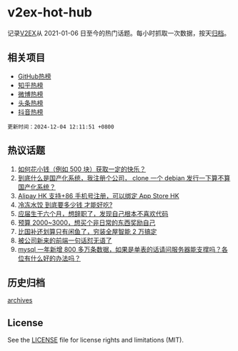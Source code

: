 # v2ex-hot-hub

 记录[V2EX](https://www.v2ex.com/)从 2021-01-06 日至今的热门话题。每小时抓取一次数据，按天[归档](archives)。
 
 ## 相关项目

- [GitHub热榜](https://github.com/snaildev/github-hot-hub)
- [知乎热榜](https://github.com/snaildev/zhihu-hot-hub)
- [微博热榜](https://github.com/snaildev/weibo-hot-hub)
- [头条热榜](https://github.com/snaildev/toutiao-hot-hub)
- [抖音热榜](https://github.com/snaildev/douyin-hot-hub)


 `更新时间：2024-12-04 12:11:51 +0800`

## 热议话题

1. [如何花小钱（例如 500 块）获取一定的快乐？](https://www.v2ex.com/t/1094720)
1. [到底什么是国产化系统，我注册个公司， clone 一个 debian 发行一下算不算国产化系统？](https://www.v2ex.com/t/1094653)
1. [Alipay HK 支持+86 手机号注册，可以绑定 App Store HK](https://www.v2ex.com/t/1094710)
1. [冷冻水饺 到底要多少钱 才能好吃?](https://www.v2ex.com/t/1094759)
1. [应届生干六个月，想辞职了，发现自己根本不喜欢代码](https://www.v2ex.com/t/1094699)
1. [预算 2000~3000，想买个非日常的东西奖励自己](https://www.v2ex.com/t/1094853)
1. [比国补还划算只有闲鱼了，穷装全屋智能 2 万搞定](https://www.v2ex.com/t/1094680)
1. [被公司新来的前端一句话怼无语了](https://www.v2ex.com/t/1094728)
1. [mysql 一年新增 800 多万条数据，如果是单表的话请问服务器能支撑吗？各位有什么好的办法吗？](https://www.v2ex.com/t/1094825)

## 历史归档

[archives](archives)

## License

See the [LICENSE](LICENSE) file for license rights and limitations (MIT).

